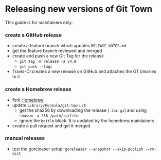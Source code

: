 # Releasing new versions of Git Town

This guide is for maintainers only.

### create a GitHub release

- create a feature branch which updates `RELEASE_NOTES.md`
- get the feature branch reviewed and merged
- create and push a new Git Tag for the release
  - `git tag -m release -a v4.0`
  - `git push --tags`
- Travis-CI creates a new release on GitHub and attaches the GT binaries to it

### create a Homebrew release

- fork [Homebrew](https://github.com/Homebrew/homebrew)
- update `Library/Formula/git-town.rb`
  - get the sha256 by downloading the release (`.tar.gz`) and using
    `shasum -a 256 /path/to/file`
  - ignore the `bottle` block. It is updated by the homebrew maintainers
- create a pull request and get it merged

### manual releases

- test the goreleaser setup: `goreleaser --snapshot --skip-publish --rm-dist`
